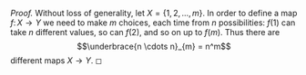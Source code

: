 *Proof.* Without loss of generality, let $X = \{1, 2, \ldots, m\}$. In
order to define a map $f \colon X \to Y$ we need to make $m$ choices,
each time from $n$ possibilities: $f(1)$ can take $n$ different values,
so can $f(2)$, and so on up to $f(m)$. Thus there are
$$\underbrace{n \cdots n}_{m} = n^m$$ different maps $X \to Y$. ◻
